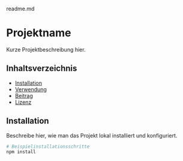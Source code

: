 readme.md

# Projektname

Kurze Projektbeschreibung hier.

## Inhaltsverzeichnis

- [Installation](#installation) <!-- Verweis auf Installationsanweisungen -->
- [Verwendung](#verwendung) <!-- Verweis auf Anleitungen zur Verwendung -->
- [Beitrag](#beitrag) <!-- Verweis auf Anleitungen zum Beitrag -->
- [Lizenz](#lizenz) <!-- Verweis auf Lizenzinformationen -->

## Installation

Beschreibe hier, wie man das Projekt lokal installiert und konfiguriert.

```bash
# Beispielinstallationsschritte
npm install
